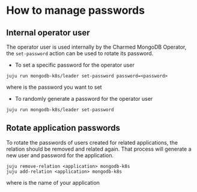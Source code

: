 # How to manage passwords
## Internal operator user

The operator user is used internally by the Charmed MongoDB Operator, the `set-password` action can be used to rotate its password.

* To set a specific password for the operator user

```shell
juju run mongodb-k8s/leader set-password password=<password>
```
where <password> is the password you want to set

* To randomly generate a password for the operator user

```shell
juju run mongodb-k8s/leader set-password
```

## Rotate application passwords

To rotate the passwords of users created for related applications, the relation should be removed and related again. That process will generate a new user and password for the application.

```shell
juju remove-relation <application> mongodb-k8s
juju add-relation <application> mongodb-k8s
```
where <application> is the name of your application